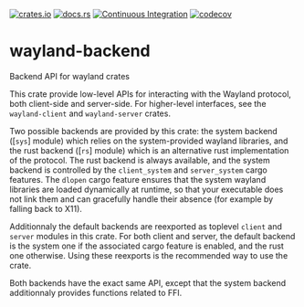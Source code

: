 [![crates.io](https://img.shields.io/crates/v/wayland-backend.svg)](https://crates.io/crates/wayland-backend)
[![docs.rs](https://docs.rs/wayland-backend/badge.svg)](https://docs.rs/wayland-backend)
[![Continuous Integration](https://github.com/Smithay/wayland-rs/workflows/Continuous%20Integration/badge.svg)](https://github.com/Smithay/wayland-rs/actions?query=workflow%3A%22Continuous+Integration%22)
[![codecov](https://codecov.io/gh/Smithay/wayland-rs/branch/master/graph/badge.svg)](https://codecov.io/gh/Smithay/wayland-rs)

# wayland-backend

Backend API for wayland crates

This crate provide low-level APIs for interacting with the Wayland protocol, both client-side
and server-side. For higher-level interfaces, see the `wayland-client` and `wayland-server` crates.

Two possible backends are provided by this crate: the system backend ([`sys`] module)
which relies on the system-provided wayland libraries, and the rust backend ([`rs`] module)
which is an alternative rust implementation of the protocol. The rust backend is always
available, and the system backend is controlled by the `client_system` and `server_system`
cargo features. The `dlopen` cargo feature ensures that the system wayland libraries are loaded
dynamically at runtime, so that your executable does not link them and can gracefully handle
their absence (for example by falling back to X11).

Additionnaly the default backends are reexported as toplevel `client` and `server` modules
in this crate. For both client and server, the default backend is the system one if the
associated cargo feature is enabled, and the rust one otherwise. Using these reexports is the
recommended way to use the crate.

Both backends have the exact same API, except that the system backend additionnaly provides
functions related to FFI.